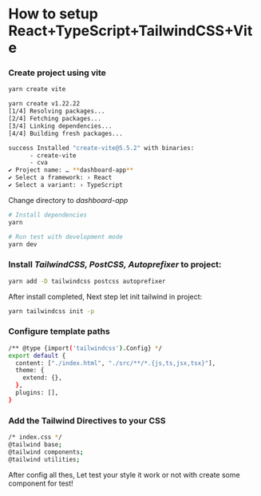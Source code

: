 # How to setup React+TypeScript+TailwindCSS+Vite
### Create project using vite
```bash
yarn create vite
```
```bash
yarn create v1.22.22
[1/4] Resolving packages...
[2/4] Fetching packages...
[3/4] Linking dependencies...
[4/4] Building fresh packages...

success Installed "create-vite@5.5.2" with binaries:
      - create-vite
      - cva
✔ Project name: … **dashboard-app**
✔ Select a framework: › React
✔ Select a variant: › TypeScript
```
Change directory to *dashboard-app*
```bash
# Install dependencies
yarn

# Run test with development mode
yarn dev
```

### Install *TailwindCSS, PostCSS, Autoprefixer* to project:
```bash
yarn add -D tailwindcss postcss autoprefixer
```
After install completed, Next step let init tailwind in project:
```bash
yarn tailwindcss init -p
```

### Configure template paths
```bash
/** @type {import('tailwindcss').Config} */
export default {
  content: ["./index.html", "./src/**/*.{js,ts,jsx,tsx}"],
  theme: {
    extend: {},
  },
  plugins: [],
}
```

### Add the Tailwind Directives to your CSS
```bash
/* index.css */
@tailwind base;
@tailwind components;
@tailwind utilities;
```

After config all thes, Let test your style it work or not with create some component for test!